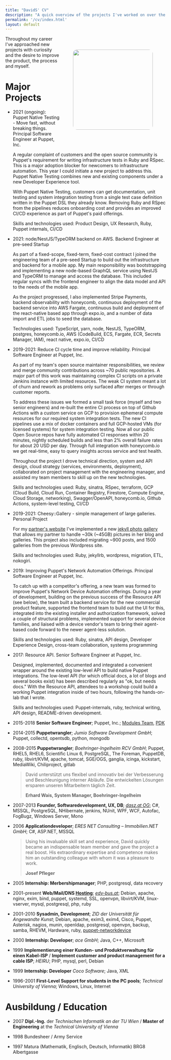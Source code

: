 ```yaml
---
title: "DavidS' CV"
description: "A quick overview of the projects I've worked on over the years"
permalink: '/cv/index.html'
layout: default
---
```


<div style="float: right">
<img src="{% link /assets/2020-12-david.jpg %}" height=250 style="max-width: 100%; border-radius: 5%; margin: 3em;"  />
</div>

Throughout my career I've approached new projects with curiosity and the desire to improve the product, the process and myself.

# Major Projects

* 2021 (ongoing): Puppet Native Testing - Move fast, without breaking things. Principal Software Engineer at Puppet, Inc.

  A regular complaint of customers and the open source community is Puppet's requirement for writing infrastructure tests in Ruby and RSpec.
  This is a major adoption blocker for newcomers to infrastructure automation. This year I could initiate a new project to address this.
  Puppet Native Testing combines new and existing components under a new Developer Experience tool.

  With Puppet Native Testing, customers can get documentation, unit testing and system integration testing from a single test case definition written in the Puppet DSL they already know.
  Removing Ruby and RSpec from the pipelines reduces onboarding cost and provides an improved CI/CD experience as part of Puppet's paid offerings.

  Skills and technologies used: Product Design, UX Research, Ruby, Puppet internals, CI/CD


* 2021: node/NestJS/TypeORM backend on AWS. Backend Engineer at pre-seed Startup

  As part of a fixed-scope, fixed-term, fixed-cost contract I joined the engineering team of a pre-seed Startup to build out the infrastructure and backend for a mobile app.
  My main responsibility was bootstrapping and implementing a new node-based GraphQL service using NestJS and TypeORM to manage and access the database.
  This included regular syncs with the frontend engineer to align the data model and API to the needs of the mobile app.

  As the project progressed, I also implemented Stripe Payments, backend observability with honeycomb, continuous deployment of the backend service into AWS Fargate, continuous build and deployment of the react-native based app through expo.io, and a number of data import and ETL jobs to seed the database.

  Technologies used: TypeScript, yarn, node, NestJS, TypeORM, postgres, honeycomb.io, AWS (CodeBuild, ECS, Fargate, ECR, Secrets Manager, IAM), react native, expo.io, CI/CD


* 2019-2021: Reduce CI cycle time and improve reliability. Principal Software Engineer at Puppet, Inc.

  As part of my team's open source maintainer responsibilities, we review and merge community contributions across ~70 public repositories.
  A major part of this work was maintaining complex CI scripts on a private Jenkins instance with limited resources.
  The weak CI system meant a lot of churn and rework as problems only surfaced after merges or through customer reports.

  To address these issues we formed a small task force (myself and two senior engineers) and re-built the entire CI process on top of Github Actions with a custom service on GCP to provision ephemeral compute resources for our required system integration tests.
  The new CI pipelines use a mix of docker containers and full GCP-hosted VMs (for licensed systems) for system integration testing.
  Now all our public Open Source repos have fully automated CI responses within 20 minutes, nightly scheduled builds and less than 2% overall failure rates for about 20 USD per day.
  Through full integration with honeycomb.io we get real-time, easy to query insights across service and test health.

  Throughout the project I drove technical direction, system and API design, cloud strategy (services, environments, deployment), collaborated on project management with the engineering manager, and assisted my team members to skill up on the new technologies.

  Skills and technologies used: Ruby, sinatra, RSpec, terraform, GCP (Cloud Build, Cloud Run, Container Registry, Firestore, Compute Engine, Cloud Storage, networking), Swagger/OpenAPI, honeycomb.io, Github Actions, system-level testing, CI/CD

* 2019-2021: Cheesy::Gallery - simple management of large galleries. Personal Project

  For my [partner's website](https://www.cheesy.at) I've implemented a new [jekyll photo gallery](https://github.com/DavidS/cheesy-gallery) that allows my partner to handle ~30k (~45GB) pictures in her blog and galleries.
  This project also included migrating ~900 posts, and 1500 galleries from the previous Wordpress site.

  Skills and technologies used: Ruby, jekyllrb, wordpress, migration, ETL, nokogiri.

* 2019: Improving Puppet's Network Automation Offerings. Principal Software Engineer at Puppet, Inc.

  To catch up with a competitor's offering, a new team was formed to improve Puppet's Network Device Automation offerings.
  During a year of development, building on the previous success of the Resource API (see below), the team built a backend service for the new commercial product feature, supported the frontend team to build out the UI for this, integrated into the existing installer and authorization framework, solved a couple of structural problems, implemented support for several device families, and liaised with a device vendor's team to bring their agent-based code forward to the newer agent-less solution.

  Skills and technologies used: Ruby, sinatra, API design, Developer Experience Design, cross-team collaboration, systems programming


* 2017: Resource API. Senior Software Engineer at Puppet, Inc.

  Designed, implemented, documented and integrated a convenient wrapper around the existing low-level API to build native Puppet integrations.
  The low-level API (for which official docs, a lot of blogs and several books exist) has been described regularly as "ok, but needs docs."
  With the Resource API, attendees to a workshop could build a working Puppet integration inside of two hours, following the hands-on-lab that I wrote.

  Skills and technologies used: Puppet-internals, ruby, technical writing, API design, README-driven development.


* 2015-2018 **Senior Software Engineer**; Puppet, Inc.; [Modules Team](https://forge.puppet.com/supported),
  [PDK](https://puppet.com/docs/pdk/1.x/pdk.html)

* 2014-2015  **Puppetwrangler**;
  *Jumio Software Development GmbH*;
  Puppet, collectd, opentsdb, python, mongodb

* 2008-2015  **Puppetwrangler**;
  *Boehringer-Ingelheim RCV GmbH*; Puppet, RHEL5, RHEL6,
  Scientific Linux 6, PostgreSQL, The Foreman, PuppetDB,
  ruby, libvirt/KVM, apache, tomcat, SGE/OGS, ganglia,
  icinga, kickstart, MediaWiki, Chiliproject, gitlab

  > David unterstützt uns flexibel und innovativ bei der Verbesserung und
  > Beschleunigung interner Abläufe. Die entwickelten Lösungen ersparen
  > unseren Mitarbeitern täglich Zeit.
  >
  > **Erhard Wais, System Manager, Boehringer-Ingelheim**

* 2007-2013  **Founder, Softwaredevelopment, UX, DB**;
  *[dasz.at OG](http://dasz.at)*; C#, MSSQL, PostgreSQL, NHibernate,
  jenkins, NUnit, WPF, WCF, Autofac, FogBugz, Windows Server, Mono

* 2006    **Applicationdeveloper**;
  *ERES NET Consulting – Immobilien.NET GmbH*;
  C#, ASP.NET, MSSQL

  > Using his invaluable skill set and experience, David quickly became
  > an indispensable team member and gave the project a real boost. His
  > extraordinary expertise and competence makes him an outstanding
  > colleague with whom it was a pleasure to work.
  >
  > **Josef Pfleger**

* 2005    **Internship: Merbershipmanager**;
  PHP, postgresql, data recovery

* 2001-present  **Web/Mail/DNS [Hosting](https://github.com/DavidS/dasz-configuration/tree/master/modules/hosting)**;
  *[edv-bus.at](http://www.edv-bus.at/)*; Debian, apache, nginx, exim, bind,
  puppet, systemd, SSL, openvpn, libvirt/KVM, linux-vserver, mysql, postgresql,
  php, ruby

* 2001-2010  **Sysadmin, Development**;
  *ZID der Universität für Angewandte Kunst*;
  Debian, apache, exim3, exim4, Cisco, Puppet, Asterisk, nagios, munin,
  openldap, postgresql, openvpn, backup, samba, RHEVM, Hardware, ruby,
  [puppet-networkdevice](https://github.com/uniak/puppet-networkdevice)

* 2000  **Internship: Developer**;
    *ace GmbH*; Java, C++, Microsoft

* 1999  **Implementierung einer Kunden- und Produktverwaltung für einen Kabel-ISP**
    / **Implement customer and product management for a cable ISP**;
    *HEIRU*; PHP, mysql, perl, Debian

* 1999  **Internship: Developer**
    *Coco Software*; Java, XML

* 1996-2001 **First-Level Support for students in the PC pools**;
    *Technical University of Vienna*;
    Windows, Linux, Internet

# Ausbildung / Education

* 2007  **Dipl.-Ing.** der *Technischen Informatik an der TU Wien* /
  **Master of Engineering** at the *Technical University of Vienna*

* 1998  Bundesheer / Army Service

* 1997  Matura (Mathematik, Englisch, Deutsch, Informatik) BRG8 Albertgasse
